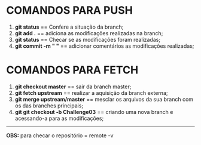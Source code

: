 # COMANDOS PARA PUSH  

1) **git status** == Confere a situação da branch;  
2) **git add .** == adiciona as modificações realizadas na branch;
3) **git status** == Checar se as modificações foram realizadas;
4) **git commit -m " "** == adicionar comentários as modificações realizadas;  

# COMANDOS PARA FETCH

1) **git checkout master** == sair da branch master;
2) **git fetch upstream** ==  realizar a aquisição da branch externa;
3) **git merge upstream/master** == mesclar os arquivos da sua branch com os das branches principais;
4) **git git checkout -b Challenge03** == criando uma nova branch e acessando-a para as modificações;
****

**OBS:** para checar o repositório = remote -v
